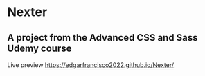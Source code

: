 # Nexter
## A project from the Advanced CSS and Sass Udemy course
Live preview https://edgarfrancisco2022.github.io/Nexter/
